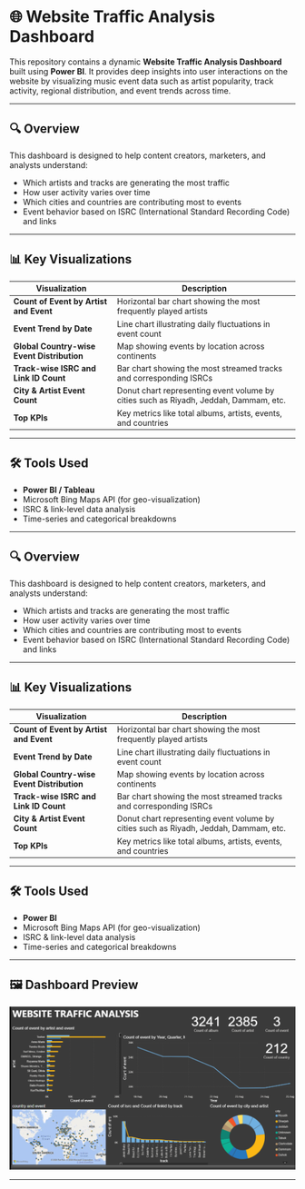 # 🌐 Website Traffic Analysis Dashboard

This repository contains a dynamic **Website Traffic Analysis Dashboard** built using **Power BI**. It provides deep insights into user interactions on the website by visualizing music event data such as artist popularity, track activity, regional distribution, and event trends across time.

---

## 🔍 Overview

This dashboard is designed to help content creators, marketers, and analysts understand:

- Which artists and tracks are generating the most traffic
- How user activity varies over time
- Which cities and countries are contributing most to events
- Event behavior based on ISRC (International Standard Recording Code) and links

---

## 📊 Key Visualizations

| Visualization                              |                                    Description                                       |
|--------------------------------------------|--------------------------------------------------------------------------------------|
| **Count of Event by Artist and Event**     | Horizontal bar chart showing the most frequently played artists                      |
| **Event Trend by Date**                    | Line chart illustrating daily fluctuations in event count                            |
| **Global Country-wise Event Distribution** | Map showing events by location across continents                                     |
| **Track-wise ISRC and Link ID Count**      | Bar chart showing the most streamed tracks and corresponding ISRCs                   |
| **City & Artist Event Count**              | Donut chart representing event volume by cities such as Riyadh, Jeddah, Dammam, etc. |
| **Top KPIs**                               | Key metrics like total albums, artists, events, and countries                        |

---

## 🛠️ Tools Used

- **Power BI / Tableau**
- Microsoft Bing Maps API (for geo-visualization)
- ISRC & link-level data analysis
- Time-series and categorical breakdowns

---

## 🔍 Overview

This dashboard is designed to help content creators, marketers, and analysts understand:

- Which artists and tracks are generating the most traffic
- How user activity varies over time
- Which cities and countries are contributing most to events
- Event behavior based on ISRC (International Standard Recording Code) and links

---

## 📊 Key Visualizations

| Visualization | Description |
|---------------|-------------|
| **Count of Event by Artist and Event** | Horizontal bar chart showing the most frequently played artists |
| **Event Trend by Date** | Line chart illustrating daily fluctuations in event count |
| **Global Country-wise Event Distribution** | Map showing events by location across continents |
| **Track-wise ISRC and Link ID Count** | Bar chart showing the most streamed tracks and corresponding ISRCs |
| **City & Artist Event Count** | Donut chart representing event volume by cities such as Riyadh, Jeddah, Dammam, etc. |
| **Top KPIs** | Key metrics like total albums, artists, events, and countries |

---

## 🛠️ Tools Used

- **Power BI**
- Microsoft Bing Maps API (for geo-visualization)
- ISRC & link-level data analysis
- Time-series and categorical breakdowns

---

## 🖼️ Dashboard Preview

![Website Traffic Dashboard](Website%20Traffic.png)

---

